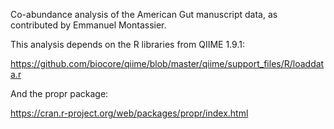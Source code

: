 Co-abundance analysis of the American Gut manuscript data, as contributed by Emmanuel Montassier. 

This analysis depends on the R libraries from QIIME 1.9.1:

https://github.com/biocore/qiime/blob/master/qiime/support_files/R/loaddata.r

And the propr package:

https://cran.r-project.org/web/packages/propr/index.html
